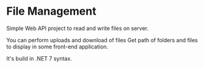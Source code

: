 # File Management

Simple Web API project to read and write files on server.

You can perform uploads and download of files
Get path of folders and files to display in some front-end application.

It's build in .NET 7 syntax.
